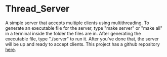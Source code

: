 # Thread_Server
A simple server that accepts multiple clients using multithreading. To generate an executable file for the server, type "make server" or "make all" in a terminal inside the folder the files are in.
After generating the executable file, type "./server" to run it. After you've done that, the server will be up and ready to accept clients.
This project has a github repository [here](https://github.com/danielzk107/Thread_Server/tree/main).
